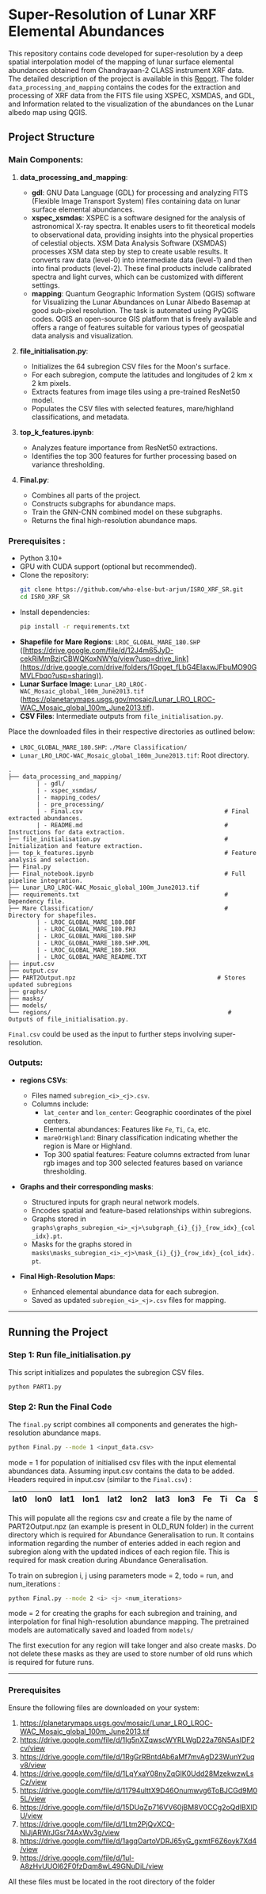 # Super-Resolution of Lunar XRF Elemental Abundances

This repository contains code developed for super-resolution by a deep spatial interpolation model of the mapping of lunar surface elemental abundances obtained from Chandrayaan-2 CLASS instrument XRF data. The detailed description of the project is available in this [Report](https://drive.google.com/file/d/12J4m65JyD-cekRiMmBzjrCBWQKoxNWYq/view?usp=drive_link). The folder ```data_processing_and_mapping``` contains the codes for the extraction and processing of XRF data from the FITS file using XSPEC, XSMDAS, and GDL, and Information related to the visualization of the abundances on the Lunar albedo map using QGIS.

## Project Structure
### Main Components:
1. **data_processing_and_mapping**:
   - **gdl**: GNU Data Language (GDL) for processing and analyzing FITS (Flexible Image Transport System) files containing data on lunar surface elemental abundances.
   - **xspec_xsmdas**: XSPEC is a software designed for the analysis of astronomical X-ray spectra. It enables users to fit theoretical models to observational data, providing insights into the physical properties of celestial objects. XSM Data Analysis Software (XSMDAS) processes XSM data step by step to create usable results. It converts raw data (level-0) into intermediate data (level-1) and then into final products (level-2). These final products include calibrated spectra and light curves, which can be customized with different settings.
   - **mapping**: Quantum Geographic Information System (QGIS) software for Visualizing the Lunar Abundances on Lunar Albedo Basemap at good sub-pixel resolution. The task is automated using PyQGIS codes. QGIS an open-source GIS platform that is freely available and offers a range of features suitable for various types of geospatial data analysis and visualization.
   
3. **file_initialisation.py**:
   - Initializes the 64 subregion CSV files for the Moon's surface.
   - For each subregion, compute the latitudes and longitudes of 2 km x 2 km pixels.
   - Extracts features from image tiles using a pre-trained ResNet50 model.
   - Populates the CSV files with selected features, mare/highland classifications, and metadata.

4. **top_k_features.ipynb**:
   - Analyzes feature importance from ResNet50 extractions.
   - Identifies the top 300 features for further processing based on variance thresholding.

5. **Final.py**:
   - Combines all parts of the project.
   - Constructs subgraphs for abundance maps.
   - Train the GNN-CNN combined model on these subgraphs.
   - Returns the final high-resolution abundance maps.
   
### Prerequisites :
- Python 3.10+
- GPU with CUDA support (optional but recommended).
- Clone the repository:
   ```bash
   git clone https://github.com/who-else-but-arjun/ISRO_XRF_SR.git
   cd ISRO_XRF_SR
   ```
- Install dependencies:
   ```bash
   pip install -r requirements.txt
   ```
- **Shapefile for Mare Regions**: `LROC_GLOBAL_MARE_180.SHP` ([https://drive.google.com/file/d/12J4m65JyD-cekRiMmBzjrCBWQKoxNWYq/view?usp=drive_link](https://drive.google.com/drive/folders/1Gpget_fLbG4ElaxwJFbuMO90GMVLFbqo?usp=sharing)).
- **Lunar Surface Image**: `Lunar_LRO_LROC-WAC_Mosaic_global_100m_June2013.tif` (https://planetarymaps.usgs.gov/mosaic/Lunar_LRO_LROC-WAC_Mosaic_global_100m_June2013.tif).
- **CSV Files**: Intermediate outputs from `file_initialisation.py`.

Place the downloaded files in their respective directories as outlined below:
- `LROC_GLOBAL_MARE_180.SHP`: `./Mare Classification/`
- `Lunar_LRO_LROC-WAC_Mosaic_global_100m_June2013.tif`: Root directory.

```
.
├── data_processing_and_mapping/
        | - gdl/
        | - xspec_xsmdas/
        | - mapping_codes/
        | - pre_processing/
        | - Final.csv                                        # Final extracted abundances. 
        | - README.md                                        # Instructions for data extraction.
├── file_initialisation.py                                   # Initialization and feature extraction.
├── top_k_features.ipynb                                     # Feature analysis and selection.
├── Final.py
├── Final_notebook.ipynb                                     # Full pipeline integration.
├── Lunar_LRO_LROC-WAC_Mosaic_global_100m_June2013.tif                
├── requirements.txt                                         # Dependency file.
├── Mare Classification/                                     # Directory for shapefiles.
        | - LROC_GLOBAL_MARE_180.DBF
        | - LROC_GLOBAL_MARE_180.PRJ
        | - LROC_GLOBAL_MARE_180.SHP
        | - LROC_GLOBAL_MARE_180.SHP.XML
        | - LROC_GLOBAL_MARE_180.SHX
        | - LROC_GLOBAL_MARE_README.TXT  
├── input.csv
├── output.csv
├── PART2Output.npz                                        # Stores updated subregions
├── graphs/
├── masks/
├── models/ 
└── regions/                                                  # Outputs of file_initialisation.py.
```
```Final.csv``` could be used as the input to further steps involving super-resolution.
### Outputs:
- **regions CSVs**:
  - Files named `subregion_<i>_<j>.csv`.
  - Columns include:
    - `lat_center` and `lon_center`: Geographic coordinates of the pixel centers.
    - Elemental abundances: Features like `Fe`, `Ti`, `Ca`, etc.
    - `mareOrHighland`: Binary classification indicating whether the region is Mare or Highland.
    - Top 300 spatial features: Feature columns extracted from lunar rgb images and top 300 selected features based on variance thresholding.

- **Graphs and their corresponding masks**:
  - Structured inputs for graph neural network models.
  - Encodes spatial and feature-based relationships within subregions.
  - Graphs stored in `graphs\graphs_subregion_<i>_<j>\subgraph_{i}_{j}_{row_idx}_{col_idx}.pt`.
  - Masks for the graphs stored in `masks\masks_subregion_<i>_<j>\mask_{i}_{j}_{row_idx}_{col_idx}.pt`.

- **Final High-Resolution Maps**:
  - Enhanced elemental abundance data for each subregion.
  - Saved as updated `subregion_<i>_<j>.csv` files for mapping.

---

## Running the Project

### Step 1: Run file_initialisation.py
This script initializes and populates the subregion CSV files.
```bash
python PART1.py
```
### Step 2: Run the Final Code
The `final.py` script combines all components and generates the high-resolution abundance maps.
```bash
python Final.py --mode 1 <input_data.csv>
```

mode = 1 for population of initialised csv files with the input elemental abundances data.
Assuming input.csv contains the data to be added. Headers required in input.csv (similar to the ```Final.csv```) :

| lat0 | lon0 | lat1 | lon1 | lat2 | lon2 | lat3 | lon3 | Fe | Ti | Ca | Si | Al | Mg | Na | O | chi2 |  |
| ---- | ---- | ---- | ---- | ---- | ---- | ---- | ---- | -- | -- | -- | -- | -- | -- | -- | - | ---- | - |

This will populate all the regions csv and create a file by the name of PART2Output.npz (an example is present in OLD_RUN folder) in the current directory which is required for Abundance Generalisation to run. It contains information regarding the number of enteries added in each region and subregion along with the updated indices of each region file. This is required for mask creation during Abundance Generalisation.

To train on subregion i, j using parameters mode = 2, todo = run, and num_iterations :
```bash
python Final.py --mode 2 <i> <j> <num_iterations>
```
mode = 2 for creating the graphs for each subregion and training, and interpolation for final high-resolution abundance mapping.
The pretrained models are automatically saved and loaded from ```models/```

The first execution for any region will take longer and also create masks. Do not delete these masks as they are used to store number of old runs which is required for future runs.


---
### Prerequisites

Ensure the following files are downloaded on your system:

1. https://planetarymaps.usgs.gov/mosaic/Lunar_LRO_LROC-WAC_Mosaic_global_100m_June2013.tif
2. https://drive.google.com/file/d/1Ig5nXZqwscWYRLWgD22a76N5AsIDF2cv/view
3. https://drive.google.com/file/d/1RgGrRBntdAb6aMf7mvAgD23WunY2uqv8/view
4. https://drive.google.com/file/d/1LqYxaY08nyZqGlK0Udd28MzekwzwLsCz/view
5. https://drive.google.com/file/d/11794ulttX9D46Onumwvg6ToBJCGd9M05L/view
6. https://drive.google.com/file/d/15DUqZp716VV60jBM8V0CCg2oQdlBXlDU/view
7. https://drive.google.com/file/d/1Ltm2PjQvXCQ-NiJjARWrJGsr74AxWv3g/view
8. https://drive.google.com/file/d/1agqOartoVDRJ65yG_gxmtF6Z6oyk7Xd4/view
9. https://drive.google.com/file/d/1ul-A8zHvUUOl62F0fzDqm8wL49GNuDiL/view

All these files must be located in the root directory of the folder
